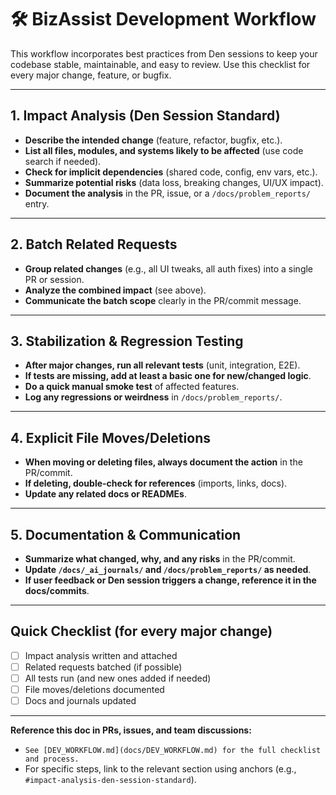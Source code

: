 # 🛠️ BizAssist Development Workflow

This workflow incorporates best practices from Den sessions to keep your codebase stable, maintainable, and easy to review. Use this checklist for every major change, feature, or bugfix.

---

## 1. Impact Analysis (Den Session Standard)

- **Describe the intended change** (feature, refactor, bugfix, etc.).
- **List all files, modules, and systems likely to be affected** (use code search if needed).
- **Check for implicit dependencies** (shared code, config, env vars, etc.).
- **Summarize potential risks** (data loss, breaking changes, UI/UX impact).
- **Document the analysis** in the PR, issue, or a `/docs/problem_reports/` entry.

---

## 2. Batch Related Requests

- **Group related changes** (e.g., all UI tweaks, all auth fixes) into a single PR or session.
- **Analyze the combined impact** (see above).
- **Communicate the batch scope** clearly in the PR/commit message.

---

## 3. Stabilization & Regression Testing

- **After major changes, run all relevant tests** (unit, integration, E2E).
- **If tests are missing, add at least a basic one for new/changed logic**.
- **Do a quick manual smoke test** of affected features.
- **Log any regressions or weirdness** in `/docs/problem_reports/`.

---

## 4. Explicit File Moves/Deletions

- **When moving or deleting files, always document the action** in the PR/commit.
- **If deleting, double-check for references** (imports, links, docs).
- **Update any related docs or READMEs**.

---

## 5. Documentation & Communication

- **Summarize what changed, why, and any risks** in the PR/commit.
- **Update `/docs/_ai_journals/` and `/docs/problem_reports/` as needed**.
- **If user feedback or Den session triggers a change, reference it in the docs/commits**.

---

## Quick Checklist (for every major change)

- [ ] Impact analysis written and attached
- [ ] Related requests batched (if possible)
- [ ] All tests run (and new ones added if needed)
- [ ] File moves/deletions documented
- [ ] Docs and journals updated

---

**Reference this doc in PRs, issues, and team discussions:**

- `See [DEV_WORKFLOW.md](docs/DEV_WORKFLOW.md) for the full checklist and process.`
- For specific steps, link to the relevant section using anchors (e.g., `#impact-analysis-den-session-standard`).
